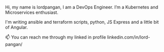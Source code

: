 Hi, my name is lordpangan, I am a DevOps Engineer.
I’m a Kubernetes and Microservices enthusiast.

I'm writing ansible and terraform scripts, python, JS Express and a little bit of Angular.

📫 You can reach me through my linked in profile linkedin.com/in/lord-pangan/

<!---
lordpangan/lordpangan is a ✨ special ✨ repository because its `README.md` (this file) appears on your GitHub profile.
You can click the Preview link to take a look at your changes.
--->
